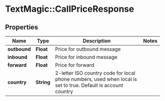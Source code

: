 # TextMagic::CallPriceResponse

## Properties
Name | Type | Description | Notes
------------ | ------------- | ------------- | -------------
**outbound** | **Float** | Price for outbound message | 
**inbound** | **Float** | Price for inbound message | 
**forward** | **Float** | Price for forward | 
**country** | **String** | 2-letter ISO country code for local phone numbers, used when local is  set to true. Default is account country | 



